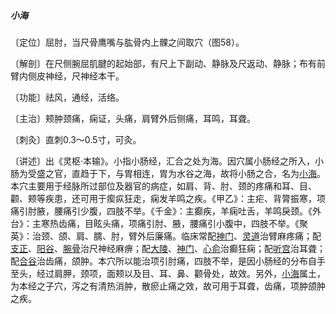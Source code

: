 ##### 小海

〔定位〕屈肘，当尺骨鹰嘴与肱骨内上髁之间取穴（图58）。

〔解剖〕在尺侧腕屈肌腱的起始部，有尺上下副动、静脉及尺返动、静脉；布有前臂内侧皮神经，尺神经本干。

〔功能〕祛风，通经，活络。

〔主治〕颊肿颈痛，痫证，头痛，肩臂外后侧痛，耳鸣，耳聋。

〔刺灸〕直刺0.3～0.5寸，可灸。

〔讲述〕出《灵枢·本输》。小指小肠经，汇合之处为海。因穴属小肠经之所入，小肠为受盛之官，直趋于下，与胃相连，胃为水谷之海，故将小肠之合，名为[小海](https://www.gmzyjc.com/read/zjs/zjs3.1.4-6-0.0.3.3.8.md)。本穴主要用于经脉所过部位及器官的病症，如肩、背、肘、颈的疼痛和耳、目、颧、颊等疾患，还可用于瘈疭狂走，痫发羊鸣之疾。《甲乙》：主疟、背膂振寒，项痛引肘腋，腰痛引少腹，四肢不举。《千金》：主癫疾，羊痫吐舌，羊鸣戾颈。《外台》：主寒热齿痛，目眩头痛，项痛引肘、腋，腰痛引小腹中，四肢不举。《聚英》：治颈、颌、肩、臑、肘，臂外后廉痛。临床常配[神门](https://www.gmzyjc.com/read/zjs/zjs3.1.4-6-0.0.2.3.7.md)、[灵道](https://www.gmzyjc.com/read/zjs/zjs3.1.4-6-0.0.2.3.4.md)治臂麻疼痛；配[支正](https://www.gmzyjc.com/read/zjs/zjs3.1.4-6-0.0.3.3.7.md)、[阳谷](https://www.gmzyjc.com/read/zjs/zjs3.1.4-6-0.0.3.3.5.md)、[腕骨](https://www.gmzyjc.com/read/zjs/zjs3.1.4-6-0.0.3.3.4.md)治尺神经麻痹；配[大陵](https://www.gmzyjc.com/read/zjs/zjs3.1.9-12-0.0.1.3.7.md)、[神门](https://www.gmzyjc.com/read/zjs/zjs3.1.4-6-0.0.2.3.7.md)、[心俞](https://www.gmzyjc.com/read/zjs/zjs3.1.7-8-0.0.1.3.15.md)治癫狂痫；配[听宫](https://www.gmzyjc.com/read/zjs/zjs3.1.4-6-0.0.3.3.19.md)治耳聋；配[合谷](https://www.gmzyjc.com/read/zjs/zjs3.1.1-3-0.1.2.3.4.md)治齿痛，颌肿。本穴所以能治项引肘痛，四肢不举，是因小肠经的分布自手至头，经过肩胛，颈项，面颊以及目、耳、鼻、颧骨处，故效。另外，[小海](https://www.gmzyjc.com/read/zjs/zjs3.1.4-6-0.0.3.3.8.md)属土，为本经之子穴，泻之有清热消肿，散瘀止痛之效，故可用于耳聋，齿痛，项肿颌肿之疾。
